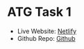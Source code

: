 # ATG Task 1
- Live Website: [Netlify](https://atg-task-1-foy4748.netlify.app/)
- Github Repo: [Github](https://github.com/foy4748/atg-tast-1)
